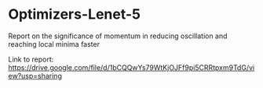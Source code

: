 # Optimizers-Lenet-5
Report on the significance of momentum in reducing oscillation and reaching local minima faster

Link to report: https://drive.google.com/file/d/1bCQQwYs79WtKjOJFf9pi5CRRtpxm9TdG/view?usp=sharing
